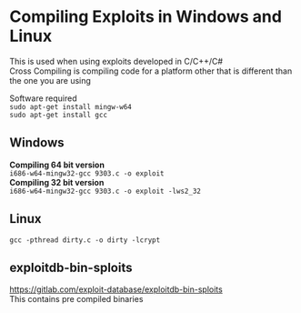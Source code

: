 # Compiling Exploits in Windows and Linux
This is used when using exploits developed in C/C++/C#  
Cross Compiling is compiling code for a platform other that is different than the one you are using  

Software required  
```sudo apt-get install mingw-w64```  
```sudo apt-get install gcc```

## Windows
**Compiling 64 bit version**  
```i686-w64-mingw32-gcc 9303.c -o exploit```  
**Compiling 32 bit version**  
```i686-w64-mingw32-gcc 9303.c -o exploit -lws2_32```  

## Linux
```gcc -pthread dirty.c -o dirty -lcrypt```


## exploitdb-bin-sploits
https://gitlab.com/exploit-database/exploitdb-bin-sploits  
This contains pre compiled binaries

